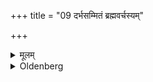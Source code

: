 +++
title = "09 दर्भसम्मितं ब्रह्मवर्चस्यम्"

+++

<details><summary>मूलम्</summary>

दर्भसम्मितं ब्रह्मवर्चस्यम् ९
</details>

<details><summary>Oldenberg</summary>

9. (Soil) on which Darbha-grass grows, brings holy lustre;
</details>
